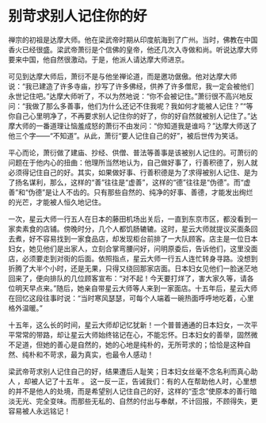 # 别苛求别人记住你的好

禅宗的初祖是达摩大师。他在梁武帝时期从印度航海到了广州。当时，佛教在中国香火已经很盛。梁武帝萧衍是个信佛的皇帝，他还几次入寺做和尚。听说达摩大师要来中国，他自然很激动。于是，他派人请达摩大师进京。 

可见到达摩大师后，萧衍不是与他坐禅论道，而是邀功倨傲。他对达摩大师说：“我已建造了许多寺庙，抄写了许多佛经，供养了许多僧尼，我一定会被他们永世记住吧。”达摩大师听了，不以为然地说：“你不会被记住。”萧衍很不高兴地反问：“我做了那么多善事，他们为什么还记不住我呢？我如何才能被人记住？”“等你自己心里明净了，不再要求别人记住你的好了，你的好自然就被别人记住了。”达摩大师的一番道理让恼羞成怒的萧衍不由发问：“你知道我是谁吗？”达摩大师送了他三个字——“不知道”。从此，萧衍“要人记住自己的好”，被后世传为笑话。 

平心而论，萧衍做了建庙、抄经、供僧、普法等善事是该被别人记住的。可萧衍的问题在于他内心的扭曲：他理所当然地认为，自己做好事了，行善积德了，别人就必须得记住自己的好。其实，如果做好事、行善积德是为了求得被别人记住、是为了扬名谋利，那么，这样的“善”往往是“虚善”，这样的“德”往往是“伪德”。而“虚善”和“伪德”是让人不齿的。只有那些自然的、纯净的好事、善德，才能发出绚烂的光芒，才能被人恒久地记住。 

一次，星云大师一行五人在日本的藤田机场出关后，一直到东京市区，都没看到一家卖素食的店铺。傍晚时分，几个人都饥肠辘辘。这时，星云大师就提议买面条回去煮，好不容易找到一家食品店，却发现柜台前排了一大队顾客。店主是一位日本妇女，她见他们是出家人，立刻合掌弯腰问好，问明原委后，告诉他们，这里没面店，必须要走到对街的后面。依照指点，星云大师一行五人连忙转身寻路。没想到折腾了大半个小时，还是无果，只得又绕回那家店面。日本妇女见他们一脸迷茫地回来了，便向排队的几位顾客宣布：“对不起！今天要打烊了，害大家久等，请各位明天早点来。”随后，她亲自带星云大师等人来到一家面店。十五年后，星云大师在回忆这段往事时说：“当时寒风瑟瑟，可每个人端着一碗热面呼呼地吃着，心里格外温暖。” 

十五年，这么长的时间，星云大师却记忆犹新！一个普普通通的日本妇女，一次平平常常的带路，却让星云大师始终铭记在心，不能忘怀。日本妇女的善举，固然微不足道，但她的善心是自然的，她的心地是纯朴的，无所苛求的；恰恰是这种自然、纯朴和不苛求，最为真实，也最令人感动！ 

梁武帝苛求别人记住自己的好，结果遭后人耻笑；日本妇女丝毫不念名利而真心助人 ，却被人记了十五年 。 这一反一正，告诫我们：有的人在帮助他人时，心里想的并不是他人的处境，而是希望别人记住自己的好，这样的“歪念”使原本的善行暗淡无光、完全变味。而那些无私的、自然的付出与奉献，不计回报，不顾得失，更容易被人永远铭记！